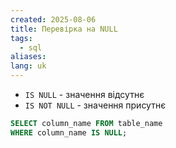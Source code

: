 ```yaml
---
created: 2025-08-06
title: Перевірка на NULL
tags:
  - sql
aliases: 
lang: uk
---
```


- `IS NULL` - значення відсутнє
- `IS NOT NULL` - значення присутнє

```sql
SELECT column_name FROM table_name 
WHERE column_name IS NULL;
```